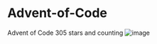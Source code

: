# Advent-of-Code
Advent of Code
305 stars and counting
![image](https://github.com/mustafa-hotaki/Advent-of-Code/assets/19237025/5e6a30ec-aa1d-4116-b6a5-033a18b918cf)
